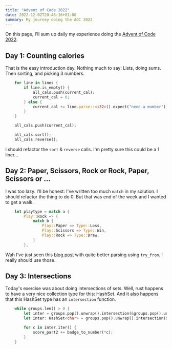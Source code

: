 ```yaml
---
title: "Advent of Code 2022"
date: 2022-12-02T20:46:16+01:00
summary: My journey doing the AOC 2022
---
```


On this page, I'll sum up daily my experience doing the [Advent of Code 2022](https://adventofcode.com/2022).

## Day 1: Counting calories

That is the easy introduction day. Nothing much to say: Lists, doing sums. Then sorting, and picking 3 numbers.

```rust
    for line in lines {
        if line.is_empty() {
            all_cals.push(current_cal);
            current_cal = 0;
        } else {
            current_cal += line.parse::<i32>().expect("need a mumber");
        }
    }

    all_cals.push(current_cal);

    all_cals.sort();
    all_cals.reverse();
```

I should refactor the `sort` & `reverse` calls. I'm pretty sure this could be a 1 liner...


## Day 2: Paper, Scissors, Rock or Rock, Paper, Scissors or ...

I was too lazy. I'll be honest: I've written too much `match` in my solution. I should refactor the thing to do 0. But that was end of the week and I wanted to get a walk.

```rust
    let playtype = match a {
        Play::Rock => {
            match b {
                Play::Paper => Type::Loss,
                Play::Scissors => Type::Win,
                Play::Rock => Type::Draw,
            }
        },
```

Wah I've just seen this [blog post](https://fasterthanli.me/series/advent-of-code-2022/part-2) with quite better parsing using `try_from`. I really should use those.


## Day 3: Intersections

Today's exercise was about doing intersections of sets. Well, rust happens to have a very nice collection type for this: HashSet. And it also happens that this HashSet type has an `intersection` function. 

```rust
    while groups.len() > 0 {
        let inter = groups.pop().unwrap().intersection(&groups.pop().unwrap()).cloned().collect();
        let inter: HashSet<char> = groups.pop().unwrap().intersection(&inter).cloned().collect();

        for c in inter.iter() {
            score_part2 += badge_to_number(*c);
        }
    }
```

